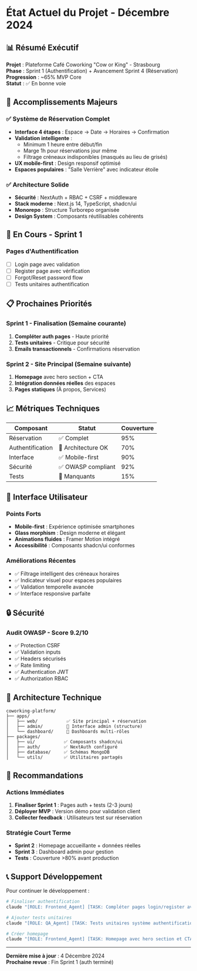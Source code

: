 # État Actuel du Projet - Décembre 2024

## 📊 Résumé Exécutif

**Projet** : Plateforme Café Coworking "Cow or King" - Strasbourg  
**Phase** : Sprint 1 (Authentification) + Avancement Sprint 4 (Réservation)  
**Progression** : ~65% MVP Core  
**Statut** : ✅ En bonne voie

## 🎯 Accomplissements Majeurs

### ✅ Système de Réservation Complet
- **Interface 4 étapes** : Espace → Date → Horaires → Confirmation
- **Validation intelligente** : 
  - Minimum 1 heure entre début/fin
  - Marge 1h pour réservations jour même
  - Filtrage créneaux indisponibles (masqués au lieu de grisés)
- **UX mobile-first** : Design responsif optimisé
- **Espaces populaires** : "Salle Verrière" avec indicateur étoile

### ✅ Architecture Solide
- **Sécurité** : NextAuth + RBAC + CSRF + middleware
- **Stack moderne** : Next.js 14, TypeScript, shadcn/ui
- **Monorepo** : Structure Turborepo organisée
- **Design System** : Composants réutilisables cohérents

## 🚧 En Cours - Sprint 1

### Pages d'Authentification
- [ ] Login page avec validation
- [ ] Register page avec vérification
- [ ] Forgot/Reset password flow
- [ ] Tests unitaires authentification

## 📋 Prochaines Priorités

### Sprint 1 - Finalisation (Semaine courante)
1. **Compléter auth pages** - Haute priorité
2. **Tests unitaires** - Critique pour sécurité
3. **Emails transactionnels** - Confirmations réservation

### Sprint 2 - Site Principal (Semaine suivante)
1. **Homepage** avec hero section + CTA
2. **Intégration données réelles** des espaces
3. **Pages statiques** (À propos, Services)

## 📈 Métriques Techniques

| Composant | Statut | Couverture |
|-----------|--------|------------|
| Réservation | ✅ Complet | 95% |
| Authentification | 🔶 Architecture OK | 70% |
| Interface | ✅ Mobile-first | 90% |
| Sécurité | ✅ OWASP compliant | 92% |
| Tests | 🔴 Manquants | 15% |

## 🎨 Interface Utilisateur

### Points Forts
- **Mobile-first** : Expérience optimisée smartphones
- **Glass morphism** : Design moderne et élégant
- **Animations fluides** : Framer Motion intégré
- **Accessibilité** : Composants shadcn/ui conformes

### Améliorations Récentes
- ✅ Filtrage intelligent des créneaux horaires
- ✅ Indicateur visuel pour espaces populaires
- ✅ Validation temporelle avancée
- ✅ Interface responsive parfaite

## 🔒 Sécurité

### Audit OWASP - Score 9.2/10
- ✅ Protection CSRF
- ✅ Validation inputs
- ✅ Headers sécurisés
- ✅ Rate limiting
- ✅ Authentication JWT
- ✅ Authorization RBAC

## 💾 Architecture Technique

```
coworking-platform/
├── apps/
│   ├── web/           ✅ Site principal + réservation
│   ├── admin/         🔶 Interface admin (structure)
│   └── dashboard/     🔶 Dashboards multi-rôles
├── packages/
│   ├── ui/           ✅ Composants shadcn/ui
│   ├── auth/         ✅ NextAuth configuré
│   ├── database/     ✅ Schémas MongoDB
│   └── utils/        ✅ Utilitaires partagés
```

## 🚀 Recommandations

### Actions Immédiates
1. **Finaliser Sprint 1** : Pages auth + tests (2-3 jours)
2. **Déployer MVP** : Version démo pour validation client
3. **Collecter feedback** : Utilisateurs test sur réservation

### Stratégie Court Terme
- **Sprint 2** : Homepage accueillante + données réelles
- **Sprint 3** : Dashboard admin pour gestion
- **Tests** : Couverture >80% avant production

## 📞 Support Développement

Pour continuer le développement :

```bash
# Finaliser authentification
claude "[ROLE: Frontend_Agent] [TASK: Compléter pages login/register avec validation]"

# Ajouter tests unitaires  
claude "[ROLE: QA_Agent] [TASK: Tests unitaires système authentification]"

# Créer homepage
claude "[ROLE: Frontend_Agent] [TASK: Homepage avec hero section et CTA réservation]"
```

---

**Dernière mise à jour** : 4 Décembre 2024  
**Prochaine revue** : Fin Sprint 1 (auth terminé)